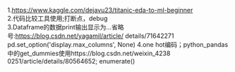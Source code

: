 1.https://www.kaggle.com/dejavu23/titanic-eda-to-ml-beginner   
2.代码比较工具使用;打断点，debug    
3.Dataframe的数据print输出显示为...省略号:https://blog.csdn.net/yagamil/article/
details/71642271     
  pd.set_option('display.max_columns', None)
4.one hot编码；python_pandas中的get_dummies使用https://blog.csdn.net/weixin_4238     
0251/article/details/80564652; enumerate()    
